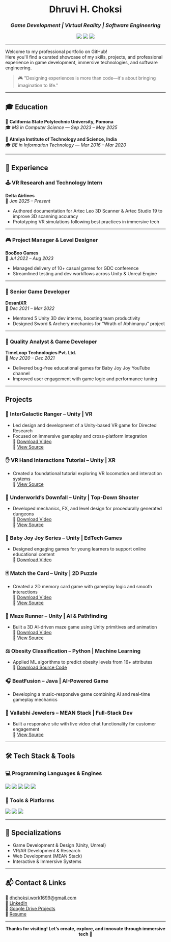 <!-- Game & VR Portfolio Intro -->
<h1 align="center">Dhruvi H. Choksi</h1>
<h3 align="center"><i>Game Development | Virtual Reality | Software Engineering</i></h3>

<p align="center">
  <img src="https://img.shields.io/badge/VR%20Development-Immersive-blueviolet?style=flat-square&logo=unity" />
  <img src="https://img.shields.io/badge/Game%20Design-Unity%20%26%20Unreal-informational?style=flat-square&logo=unrealengine" />
  <img src="https://img.shields.io/badge/Software%20Engineer-Multidisciplinary-critical?style=flat-square&logo=github" />
</p>

---

Welcome to my professional portfolio on GitHub!  
Here you'll find a curated showcase of my skills, projects, and professional experience in game development, immersive technologies, and software engineering.

> 🎮 "Designing experiences is more than code—it's about bringing imagination to life."

---

## 🎓 Education

📍 **California State Polytechnic University, Pomona**  
🎓 *MS in Computer Science* — *Sep 2023 – May 2025*

📍 **Atmiya Institute of Technology and Science, India**  
🎓 *BE in Information Technology* — *Mar 2016 – Mar 2020*

---

## 💼 Experience

### 🕹️ VR Research and Technology Intern  
**Delta Airlines**  
📆 *Jan 2025 – Present*

- Authored documentation for Artec Leo 3D Scanner & Artec Studio 19 to improve 3D scanning accuracy
- Prototyping VR simulations following best practices in immersive tech

---

### 🎮 Project Manager & Level Designer  
**BooBoo Games**  
📆 *Jul 2022 – Aug 2023*

- Managed delivery of 10+ casual games for GDC conference
- Streamlined testing and dev workflows across Unity & Unreal Engine

---

### 🧪 Senior Game Developer  
**DesaniXR**  
📆 *Dec 2021 – Mar 2022*

- Mentored 5 Unity 3D dev interns, boosting team productivity
- Designed Sword & Archery mechanics for “Wrath of Abhimanyu” project

---

### 🧠 Quality Analyst & Game Developer  
**TimeLoop Technologies Pvt. Ltd.**  
📆 *Nov 2020 – Dec 2021*

- Delivered bug-free educational games for Baby Joy Joy YouTube channel
- Improved user engagement with game logic and performance tuning

---

##  Projects

### 🌌 InterGalactic Ranger – Unity | VR
- Led design and development of a Unity-based VR game for Directed Research
- Focused on immersive gameplay and cross-platform integration  
🎥 [Download Video](https://raw.githubusercontent.com/DHChoksi/Portfolio/main/Assets/underworld.mp4)  
📁 [View Source](https://drive.google.com/file/d/your-file-id/view?usp=sharing)


### ✋ VR Hand Interactions Tutorial – Unity | XR
- Created a foundational tutorial exploring VR locomotion and interaction systems  
📁 [View Source](https://drive.google.com/file/d/1jdIg_npAIipSH_69mVPNWzrZVjQ_qk_h/view?usp=sharing)


### 🧟 Underworld’s Downfall – Unity | Top-Down Shooter
- Developed mechanics, FX, and level design for procedurally generated dungeons  
🎥 [Download Video](https://raw.githubusercontent.com/DHChoksi/Portfolio/main/Assets/under.mp4)  
📁 [View Source](https://drive.google.com/file/d/1U7iosD7JtZHV6y5S5Jte_SgZIIF56ejO/view?usp=sharing)


### 👶 Baby Joy Joy Series – Unity | EdTech Games
- Designed engaging games for young learners to support online educational content  
🎥 [Download Video](https://raw.githubusercontent.com/DHChoksi/Portfolio/main/Assets/Jack.mp4.mp4)


### 🃏 Match the Card – Unity | 2D Puzzle
- Created a 2D memory card game with gameplay logic and smooth interactions  
🎥 [Download Video](https://raw.githubusercontent.com/DHChoksi/Portfolio/main/Assets/MatchCards.mp4)  
📁 [View Source](https://drive.google.com/file/d/1CSPq5i6pDNOYil6LtDMSkRA9MJsvaidP/view?usp=sharing)


### 🧭 Maze Runner – Unity | AI & Pathfinding
- Built a 3D AI-driven maze game using Unity primitives and animation  
🎥 [Download Video](https://raw.githubusercontent.com/DHChoksi/Portfolio/main/Assets/MazeRunner1.mp4.mp4)  
📁 [View Source](https://drive.google.com/file/d/1kLxz66_dLjPkyIyo-DkG7Vt__NA0ak2E/view?usp=sharingv)


### ⚖️ Obesity Classification – Python | Machine Learning
- Applied ML algorithms to predict obesity levels from 16+ attributes  
📁 [Download Source Code](https://github.com/DHChoksi/Portfolio/raw/main/Assets/ObeysityClassification-main.zip)


### 🎧 BeatFusion – Java | AI-Powered Game
- Developing a music-responsive game combining AI and real-time gameplay mechanics

### 💎 Vallabhi Jewelers – MEAN Stack | Full-Stack Dev
- Built a responsive site with live video chat functionality for customer engagement  
📁 [View Source](https://drive.google.com/file/d/1mk20mi0vssU5rdc3f5SkQCWBS01sBB3g/view?usp=sharing)

---

## 🛠️ Tech Stack & Tools

### 💻 Programming Languages & Engines
<p>
  <img src="https://img.shields.io/badge/Unity_C%23-222C37?style=for-the-badge&logo=unity&logoColor=white"/>
  <img src="https://img.shields.io/badge/Unreal_Engine-313131?style=for-the-badge&logo=unrealengine&logoColor=white"/>
  <img src="https://img.shields.io/badge/C/C++-00599C?style=for-the-badge&logo=c&logoColor=white"/>
  <img src="https://img.shields.io/badge/JavaScript-F7DF1E?style=for-the-badge&logo=javascript&logoColor=black"/>
  <img src="https://img.shields.io/badge/Python-FFD43B?style=for-the-badge&logo=python&logoColor=black"/>
</p>

### 🎨 Tools & Platforms
<p>
  <img src="https://img.shields.io/badge/Blender-F5792A?style=for-the-badge&logo=blender&logoColor=white"/>
  <img src="https://img.shields.io/badge/Artec_Leo_3D_Scanner-blue?style=for-the-badge&logo=googlechrome&logoColor=white"/>
  <img src="https://img.shields.io/badge/Artec_Studio_19-blueviolet?style=for-the-badge&logo=visualstudiocode&logoColor=white"/>
</p>

---

## 🧩 Specializations

- Game Development & Design (Unity, Unreal)  
- VR/AR Development & Research  
- Web Development (MEAN Stack)  
- Interactive & Immersive Systems  

---

## 📬 Contact & Links

📧 [dhchoksi.work1699@gmail.com](mailto:dhchoksi.work1699@gmail.com)  
🔗 [LinkedIn](https://www.linkedin.com/in/dhchoksi)  
📁 [Google Drive Projects](https://drive.google.com/drive/folders/1msM910t1FX0q2dbO-GChQ9i07t6dP5x0?usp=sharing)  
📄 [Resume](https://docs.google.com/document/d/13ItqFxINlQOiV6aQvgIGoNowjPDco8CaT5hn3Okpz9g/edit?usp=sharing)

---

<p align="center">
  <b>Thanks for visiting! Let’s create, explore, and innovate through immersive tech 🚀</b>
</p>
